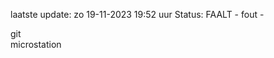 laatste update: 
zo 19-11-2023 19:52   uur 
Status: FAALT - fout - 
<div class="service R">git</div><div class="service Y">microstation</div>